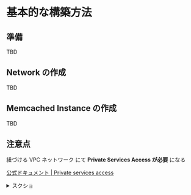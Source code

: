 # 基本的な構築方法

## 準備

TBD

## Network の作成

TBD

## Memcached Instance の作成

TBD

## 注意点

紐づける VPC ネットワーク にて **Private Services Access が必要** になる

[公式ドキュメント | Private services access](https://cloud.google.com/vpc/docs/private-services-access?hl=en)

<details>
<summary>スクショ</summary>

![](./_img/psa.png)

</details>
